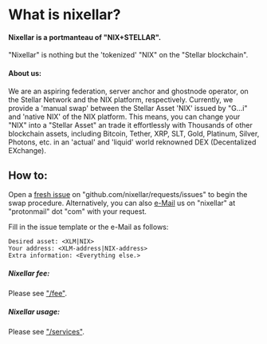 # What is nixellar?
#### Nixellar is a portmanteau of "NIX+STELLAR".
"Nixellar" is nothing but the 'tokenized' "NIX" on the "Stellar blockchain". 

#### About us:
We are an aspiring federation, server anchor and ghostnode operator, on the Stellar Network and the NIX platform, respectively.
Currently, we provide a 'manual swap' between the Stellar Asset 'NIX' issued by "G...i" and 'native NIX' of the NIX platform.
This means, you can change your "NIX" into a "Stellar Asset" an trade it effortlessly with Thousands of other blockchain assets, including Bitcoin, Tether, XRP, SLT, Gold, Platinum, Silver, Photons, etc. in an 'actual' and 'liquid' world reknowned DEX (Decentalized EXchange).

## How to:

Open a [fresh issue](https://github.com/nixellar/requests/issues/new) on "github.com/nixellar/requests/issues" to begin the swap procedure.
Alternatively, you can also [e-Mail](mailto:nixellar@protonmail.com) us on "nixellar" at "protonmail" dot "com" with your request.

Fill in the issue template or the e-Mail as follows:
```
Desired asset: <XLM|NIX>
Your address: <XLM-address|NIX-address>
Extra information: <Everything else.>
```

##### Nixellar fee:
Please see ["/fee"](../../../fees/index).
##### Nixellar usage:
Please see ["/services"](../../../services/index).
